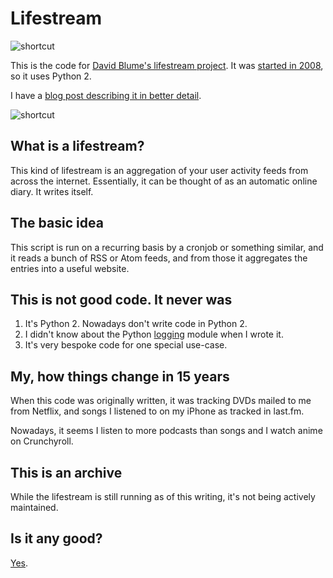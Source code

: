 # Lifestream

![shortcut](https://dblume.github.io/images/all_of_lifestream.gif)

This is the code for [David Blume's lifestream project](https://david.dlma.com/lifestream/).
It was [started in 2008](https://www.plurk.com/p/2lrqa), so it uses Python 2.

I have a [blog post describing it in better detail](https://david.dlma.com/blog/my-lifestream).

![shortcut](https://dblume.github.io/images/all_of_lifestream_annotated.gif)

## What is a lifestream?

This kind of lifestream is an aggregation of your user activity feeds from 
across the internet. Essentially, it can be thought of as an automatic online
diary. It writes itself.

## The basic idea

This script is run on a recurring basis by a cronjob or something similar,
and it reads a bunch of RSS or Atom feeds, and from those it aggregates the
entries into a useful website.

## This is not good code. It never was

1. It's Python 2. Nowadays don't write code in Python 2.
2. I didn't know about the Python [logging](https://docs.python.org/3/library/logging.html) module when I wrote it.
3. It's very bespoke code for one special use-case.

## My, how things change in 15 years

When this code was originally written, it was tracking DVDs mailed to me from
Netflix, and songs I listened to on my iPhone as tracked in last.fm.

Nowadays, it seems I listen to more podcasts than songs and I watch anime on Crunchyroll.

## This is an archive

While the lifestream is still running as of this writing, it's not being
actively maintained.

## Is it any good?

[Yes](https://news.ycombinator.com/item?id=3067434).


